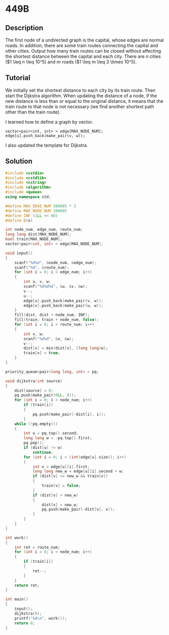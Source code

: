 # 449B

## Description  
The first node of a undirected graph is the capital,
whose edges are normal roads.
In addition, there are some train routes connecting the capital and other cities.
Output how many train routes can be closed without affecting the shortest distance between the capital and each city.
There are $n$ cities ($1 \leq n \leq 10^5) and $m$ roads ($1 \leq m \leq 3 \times 10^5).

## Tutorial  
We initially set the shortest distance to each city by its train route.
Then start the Dijkstra algorithm.
When updating the distance of a node, if the new distance is less than or equal to the original distance, it means that the train route to that node is not necessary (we find another shortest path other than the train route).

I learned how to define a graph by vector.

	vector<pair<int, int> > edge[MAX_NODE_NUM];
	edge[u].push_back(make_pair(v, w));

I also updated the template for Dijkstra.


## Solution  
```cpp
#include <cstdio>
#include <cstdlib>
#include <cstring>
#include <algorithm>
#include <queue>
using namespace std;

#define MAX_EDGE_NUM 300005 * 2
#define MAX_NODE_NUM 100005
#define INF (1LL << 60)
#define D(x) 

int node_num, edge_num, route_num;
long long dist[MAX_NODE_NUM];
bool train[MAX_NODE_NUM];
vector<pair<int, int> > edge[MAX_NODE_NUM];

void input()
{
	scanf("%d%d", &node_num, &edge_num);
	scanf("%d", &route_num);
	for (int i = 0; i < edge_num; i++)
	{
		int u, v, w;
		scanf("%d%d%d", &u, &v, &w);
		v--;
		u--;
		edge[u].push_back(make_pair(v, w));
		edge[v].push_back(make_pair(u, w));
	}
	fill(dist, dist + node_num, INF);
	fill(train, train + node_num, false);
	for (int i = 0; i < route_num; i++)
	{
		int v, w;
		scanf("%d%d", &v, &w);
		v--;
		dist[v] = min(dist[v], (long long)w);
		train[v] = true;
	}
}

priority_queue<pair<long long, int> > pq;

void dijkstra(int source)
{
	dist[source] = 0;
	pq.push(make_pair(0LL, 0));
	for (int i = 0; i < node_num; i++)
		if (train[i])
		{
			pq.push(make_pair(-dist[i], i));
		}
	while (!pq.empty())
	{
		int u = pq.top().second;
		long long w = -pq.top().first;
		pq.pop();
		if (dist[u] != w)
			continue;
		for (int i = 0; i < (int)edge[u].size(); i++)
		{
			int v = edge[u][i].first;
			long long new_w = edge[u][i].second + w;
			if (dist[v] >= new_w && train[v])
			{
				train[v] = false;
			}
			if (dist[v] > new_w)
			{
				dist[v] = new_w;
				pq.push(make_pair(-dist[v], v));
			}
		}
	}
}

int work()
{
	int ret = route_num;
	for (int i = 0; i < node_num; i++)
	{
		if (train[i])
		{
			ret--;
		}
	}
	return ret;
}

int main()
{
	input();
	dijkstra(0);
	printf("%d\n", work());
	return 0;
}

```
